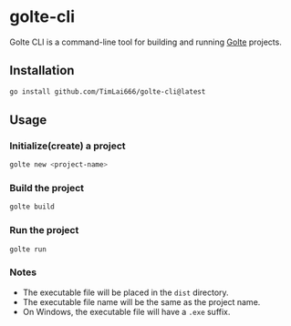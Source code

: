 # golte-cli

Golte CLI is a command-line tool for building and running [Golte](https://github.com/nichady/golte) projects.

## Installation

```bash
go install github.com/TimLai666/golte-cli@latest
```

## Usage

### Initialize(create) a project

```bash
golte new <project-name>
```

### Build the project

```bash
golte build
```

### Run the project

```bash
golte run
```

### Notes

- The executable file will be placed in the `dist` directory.
- The executable file name will be the same as the project name.
- On Windows, the executable file will have a `.exe` suffix.
